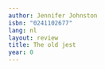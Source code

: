 ```yaml
---
author: Jennifer Johnston
isbn: "0241102677"
lang: nl
layout: review
title: The old jest
year: 0
---
```

